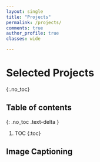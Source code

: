 ```yaml
---
layout: single
title: "Projects"
permalink: /projects/
comments: true
author_profile: true
classes: wide

---
```


# Selected Projects
{:.no_toc}

## Table of contents
{: .no_toc .text-delta }

1. TOC
{:toc}

## Image Captioning